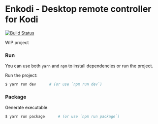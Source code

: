 # Enkodi - Desktop remote controller for Kodi

[![Build Status](https://travis-ci.org/qgadrian/enkodi-desktop.svg?branch=master)](https://travis-ci.org/qgadrian/enkodi-desktop)

WIP project

### Run

You can use both `yarn` and `npm` to install dependencies or run the project.

Run the project:
```bash
$ yarn run dev      # (or use `npm run dev`)
```

### Package

Generate executable:
```bash
$ yarn run package      # (or use `npm run package`)
```
